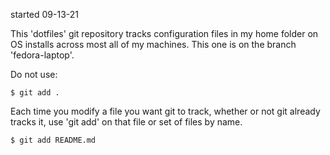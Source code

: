 started 09-13-21

This 'dotfiles' git repository tracks configuration files in my home
folder on OS installs across most all of my machines. This one is on
the branch 'fedora-laptop'.

Do not use: 

```
$ git add .
```

Each time you modify a file you want git to track, whether or not git
already tracks it, use 'git add' on that file or set of files by name.

```
$ git add README.md
```

